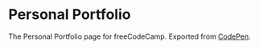 # Personal Portfolio

The Personal Portfolio page for freeCodeCamp. Exported from [CodePen](https://codepen.io/emTr0/full/xoqzgp).
